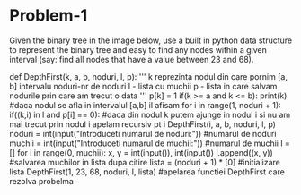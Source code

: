 # Problem-1
Given the binary tree in the image below, use a built in python data structure to represent the binary tree and easy to find any nodes within a given interval (say: find all nodes that have a value between 23 and 68).

def DepthFirst(k, a, b, noduri, l, p):
    '''
    k reprezinta nodul din care pornim
    [a, b] intervalu
    noduri-nr de noduri
    l - lista cu muchii
    p - lista in care salvam nodurile prin care am trecut o data
    '''
    p[k] = 1
    if(k >= a and k <= b):
        print(k) #daca nodul se afla in intervalul [a,b] il afisam
    for i in range(1, noduri + 1):
        if((k,i) in l and p[i] == 0): #daca din nodul k putem ajunge in nodul i si nu am mai trecut prin nodul i apelam recursiv pt i
            DepthFirst(i, a, b, noduri, l, p)
noduri = int(input("Introduceti numarul de noduri:")) #numarul de noduri
muchii = int(input("Introduceti numarul de muchii:")) #numarul de muchii
l = []
for i in range(0, muchii):
    x, y = int(input()), int(input())
    l.append((x, y)) #salvarea muchilor in lista dupa citire
lista = (noduri + 1) * [0] #initializare lista
DepthFirst(1, 23, 68, noduri, l, lista) #apelarea functiei DepthFirst care rezolva probelma
